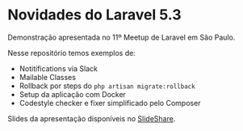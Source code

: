 # Novidades do Laravel 5.3

Demonstração apresentada no 11º Meetup de Laravel em São Paulo.

Nesse repositório temos exemplos de:

- Notitifications via Slack
- Mailable Classes
- Rollback por steps do `php artisan migrate:rollback`
- Setup da aplicação com Docker
- Codestyle checker e fixer simplificado pelo Composer

Slides da apresentação disponíveis no [SlideShare](http://pt.slideshare.net/gmsantos/novidades-do-laravel-53).
